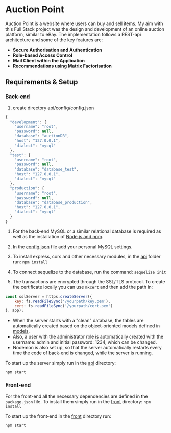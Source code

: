 # Auction Point

Auction Point is a website where users can buy and sell items. My aim with this Full Stack project was the design and development of an online auction platform, similar to eBay. The implementation follows a REST-api architecture and some of the key features are:

- **Secure Authorisation and Authentication**
- **Role-based Access Control**
- **Mail Client within the Application** 
- **Recommendations using Matrix Factorisation**

## Requirements & Setup
### Back-end

1. create directory api/config/config.json

```js
{
  "development": {
    "username": "root",
    "password": null,
    "database": "auctionDB",
    "host": "127.0.0.1",
    "dialect": "mysql"
  },
  "test": {
    "username": "root",
    "password": null,
    "database": "database_test",
    "host": "127.0.0.1",
    "dialect": "mysql"
  },
  "production": {
    "username": "root",
    "password": null,
    "database": "database_production",
    "host": "127.0.0.1",
    "dialect": "mysql"
  }
}
```

1. For the back-end MySQL or a similar relational database is required as well as the installation of [Node.js and npm](https://docs.npmjs.com/downloading-and-installing-node-js-and-npm).

2. In the [config.json](api/config/config.json) file add your personal MySQL settings. 

3. To install express, cors and other necessary modules, in the [api](api/) folder run: `npm install`

4. To connect sequelize to the database, run the command: `sequelize init`

5. The transactions are encrypted through the SSL/TLS protocol. To create the certificate locally you can use `mkcert` and then add the path in:

```js
const sslServer = https.createServer({
    key: fs.readFileSync('/yourpath/key.pem'),
    cert: fs.readFileSync('/yourpath/cert.pem')
}, app);
```
- When the server starts with a "clean" database, the tables are automatically created based on the object-oriented models defined in [models](api/models/).
- Also, a user with the administrator role is automatically created with the username: admin and initial password: 1234, which can be changed.
- Nodemon is also set up, so that the server automatically restarts every time the code of back-end is changed, while the server is running.

To start up the server simply run in the [api](api/) directory: 

```
npm start
```

### Front-end
For the front-end all the necessary dependencies are defined in the `package.json` file. To install them simply run in the [front](front/) directory: `npm install`

To start up the front-end in the [front](front/) directory run: 

```
npm start
```
